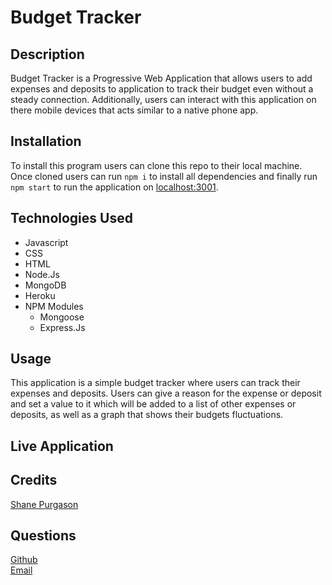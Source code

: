 # Budget Tracker

## Description
Budget Tracker is a Progressive Web Application that allows users to add expenses and deposits to application to track their budget even without a steady connection. Additionally, users can interact with this application on there mobile devices that acts similar to a native phone app.

## Installation
To install this program users can clone this repo to their local machine. Once cloned users can run `npm i` to install all dependencies and finally run `npm start` to run the application on [localhost:3001](http://localhost:3001/). 

## Technologies Used
<ul>
  <li>Javascript</li>
  <li>CSS</li>
  <li>HTML</li>
  <li>Node.Js</li>
  <li>MongoDB</li>
  <li>Heroku</li>
  <li>NPM Modules
<ul>
  <li>Mongoose</li>
  <li>Express.Js</li>
  </ul>
</ul>

## Usage
This application is a simple budget tracker where users can track their expenses and deposits. Users can give a reason for the expense or deposit and set a value to it which will be added to a list of other expenses or deposits, as well as a graph that shows their budgets fluctuations. 

## Live Application

## Credits
[Shane Purgason](https://github.com/spurgason)

## Questions
[Github](https://github.com/spurgason) <br>
[Email](mailto:shanepurgason.98@gmail.com)